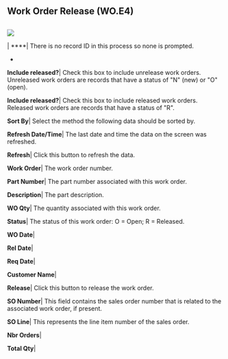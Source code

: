 ## Work Order Release (WO.E4)
<PageHeader />

##

![](./WO-E4-1.jpg)

| ****| There is no record ID in this process so none is prompted.

-  
**Include released?**|  Check this box to include unrelease work orders.
Unreleased work orders are records that have a status of "N" (new) or "O"
(open).

**Include released?**|  Check this box to include released work orders.
Released work orders are records that have a status of "R".

**Sort By**|  Select the method the following data should be sorted by.

**Refresh Date/Time**|  The last date and time the data on the screen was
refreshed.

**Refresh**|  Click this button to refresh the data.

**Work Order**|  The work order number.

**Part Number**|  The part number associated with this work order.

**Description**|  The part description.

**WO Qty**|  The quantity associated with this work order.

**Status**|  The status of this work order: O = Open; R = Released.

**WO Date**|

**Rel Date**|

**Req Date**|

**Customer Name**|

**Release**|  Click this button to release the work order.

**SO Number**|  This field contains the sales order number that is related to
the associated work order, if present.

**SO Line**|  This represents the line item number of the sales order.

**Nbr Orders**|

**Total Qty**|


<badge text= "Version 8.10.57 " vertical="middle" />

<PageFooter />
